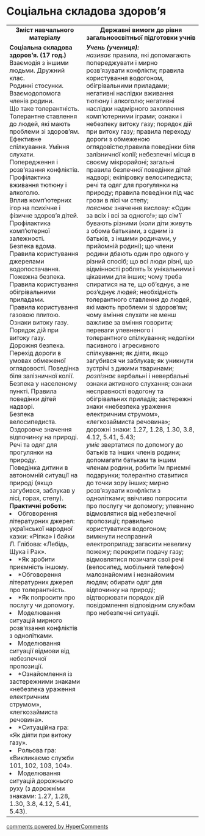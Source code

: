 <div id="hypercomments_widget" class="js-hypercomments-widget invisible"></div>

Соціальна складова здоров’я
=============================================

<table>
  <tr>
    <td width="40%" align="center"><b>Зміст навчального матеріалу<b></td>
    <td width="60%" align="center"><b>Державні вимоги до рівня загальноосвітньої підготовки учнів</b></td>
  </tr>
  <tr>
    <td width="40%" style="vertical-align:top !important;">
    <b>Соціальна складова здоров’я. (17 год.)</b><br>
    Взаємодія з іншими людьми. Дружний клас.<br>
    Родинні стосунки. Взаємодопомога членів родини.<br>
    Що таке толерантність. Толерантне ставлення до людей, які мають проблеми зі здоров’ям.<br>
    Ефективне спілкування. Уміння слухати.<br>
    Попередження і розв’язання конфліктів.<br>
    Профілактика вживання тютюну і алкоголю.<br>
    Вплив комп’ютерних ігор на психічне і фізичне здоров’я дітей. Профілактика комп’ютерної залежності.<br>
    Безпека вдома. Правила користування джерелами водопостачання.<br>
    Пожежна безпека. Правила користування обігрівальними приладами.<br>
    Правила користування газовою плитою. Ознаки витоку газу. Порядок дій при витоку газу.<br>
    Дорожня безпека. Перехід дороги в умовах обмеженої оглядовості. Поведінка біля залізничної колії.<br>
    Безпека у населеному пункті. Правила поведінки дітей надворі.<br>
    Безпека велосипедиста.<br>
    Оздоровче значення відпочинку на природі. Речі та одяг для прогулянки на природу.<br>
    Поведінка дитини в автономній ситуації на природі (якщо загубився, заблукав у лісі, горах, степу).<br>
    <b>Практичні роботи:</b>
    <li>
    Обговорення літературних джерел: української народної казки: «Ріпка» і байки Л. Глібова: «Лебідь, Щука і Рак».
    </li>
    <li>
    *Як зробити приємність іншому.
    </li>
    <li>
    *Обговорення літературних джерел про толерантність.
    </li>
    <li>
    *Як попросити про послугу чи допомогу.
    </li>
    <li>
    Моделювання ситуацій мирного розв’язання конфліктів з однолітками.
    </li>
    <li>
    Моделювання ситуації відмови від небезпечної пропозиції.
    </li>
    <li>
    *Ознайомлення із застережними знаками «небезпека ураження електричним струмом», «легкозаймиста речовина».
    </li>
    <li>
    *Ситуаційна гра: «Як діяти при витоку газу».
    </li>
    <li>
    Рольова гра: «Викликаємо служби 101, 102, 103, 104».
    </li>
    <li>
    Моделювання ситуацій дорожнього руху (з дорожніми знаками: 1.27, 1.28, 1.30, 3.8, 4.12, 5.41, 5.43).
    </li>
    </td>
    <td width="60%" style="vertical-align:top !important;">
    <i><b>Учень (учениця):</b></i><br>
    <i>називає</i> правила, які допомагають попереджувати і мирно розв’язувати конфлікти; правила користування водогоном, обігрівальними приладами; негативні наслідки вживання тютюну і алкоголю; негативні наслідки надмірного захоплення комп’ютерними іграми; ознаки і небезпеку витоку газу; порядок дій при витоку газу; правила переходу дороги з обмеженою оглядовістю;правила поведінки біля залізничної колії; небезпечні місця в своєму мікрорайоні; загальні правила безпечної поведінки дітей надворі; екіпіровку велосипедиста; речі та одяг для прогулянки на природу; правила поведінки під час грози в лісі чи степу;<br>
    <i>пояснює</i> значення вислову: «Один за всіх і всі за одного!»; що сім’ї бувають різними (коли діти живуть з обома батьками, з одним із батьків, з іншими родичами, у прийомній родині); що члени родини дбають один про одного у різний спосіб; що всі люди різні, що відмінності роблять їх унікальними і цікавими для інших; чому треба спиратися на те, що об’єднує, а не роз’єднує людей; необхідність толерантного ставлення до людей, які мають проблеми зі здоров’ям; чому вміння слухати не менш важливе за вміння говорити; переваги упевненого і толерантного спілкування; недоліки пасивного і агресивного спілкування; як діяти, якщо загубився чи заблукав; як уникнути зустрічі з дикими тваринами;<br>
    <i>розпізнає</i> вербальні і невербальні ознаки активного слухання; ознаки несправності водогону та обігрівальних приладів; застережні знаки «небезпека ураження електричним струмом», «легкозаймиста речовина»; дорожні знаки: 1.27, 1.28, 1.30, 3.8, 4.12, 5.41, 5.43;<br>
    <i>уміє</i> звертатися по допомогу до батьків та інших членів родини; допомагати батькам та іншим членам родини, робити їм приємні подарунки; толерантно ставитися до точки зору інших; мирно розв’язувати конфлікти з однолітками; ввічливо попросити про послугу чи допомогу; упевнено відмовлятися від небезпечної пропозиції; правильно користуватися водогоном; вимкнути несправний електроприлад; загасити невелику пожежу; перекрити подачу газу; відмовлятися позичати свої речі (велосипед, мобільний телефон) малознайомим і незнайомим людям; обирати одяг для відпочинку на природі; відтворювати порядок дій повідомлення відповідним службам про небезпечні ситуації.<br>
	</td>
  </tr>
</table>

<div class="js-hypercomments-container">
<a href="http://hypercomments.com" class="hc-link" title="comments widget">comments powered by HyperComments</a>
</div>